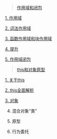 
> [作用域和闭包](./作用域和闭包)

[1. 作用域](./作用域和闭包/javaScript作用域.md)

[2. 词法作用域](./作用域和闭包/javaScript作用域-2.md)

[3. 函数作用域和块作用域](./作用域和闭包/javaScript作用域-3.md)

[4. 提升](./作用域和闭包/javaScript提升.md)

[5. 作用域闭包](./作用域和闭包/javaScript闭包.md)


> [this和对象原型](./this和对象原型)

[1. 关于this](./this和对象原型/1.javascript之this.md)

[2. this全面解析](./this和对象原型/2.javascript之this.md)

[3. 对象](./this和对象原型/javascript之对象-1.md)

4. 混合对象“类”

5. 原型

6. 行为委托
